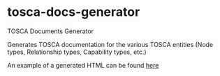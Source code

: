 # tosca-docs-generator

TOSCA Documents Generator

Generates TOSCA documentation for the various TOSCA entities (Node types, Relationship types, Capability types, etc.)

An example of a generated HTML can be found [here](http://htmlpreview.github.io/?https://raw.githubusercontent.com/ALU-CloudBand/tosca-docs-generator/master/src/test/resources/expected_tosca_spec.html?token=ABU651PQ8qU2BEPpzVQTKUXUGZbRZpfgks5YIZjZwA%3D%3D)
 
